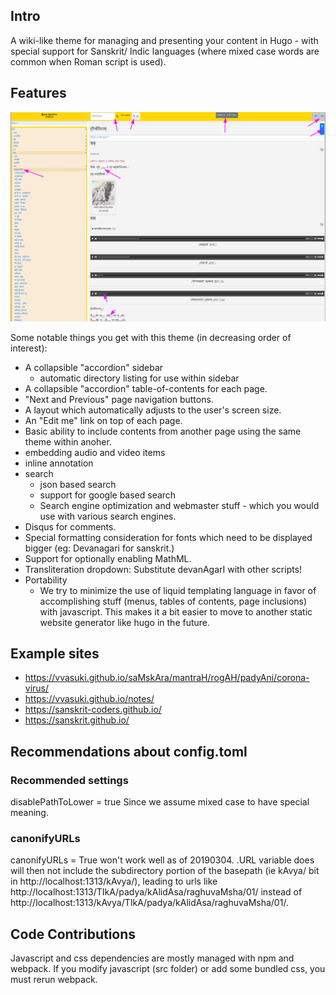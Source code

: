 ## Intro
A wiki-like theme for managing and presenting your content in Hugo - with special support for Sanskrit/ Indic languages (where mixed case words are common when Roman script is used).

## Features
![Annotated screenshot](images/screenshot_annotated.png)


Some notable things you get with this theme (in decreasing order of interest):

- A collapsible "accordion" sidebar
  - automatic directory listing for use within sidebar
- A collapsible "accordion" table-of-contents for each page.
- "Next and Previous" page navigation buttons. 
- A layout which automatically adjusts to the user's screen size. 
- An "Edit me" link on top of each page.
- Basic ability to include contents from another page using the same theme within anoher. 
- embedding audio and video items 
- inline annotation
- search
  - json based search
  - support for google based search
  - Search engine optimization and webmaster stuff - which you would use with various search engines.
- Disqus for comments.
- Special formatting consideration for fonts which need to be displayed bigger (eg: Devanagari for sanskrit.)
- Support for optionally enabling MathML.
- Transliteration dropdown: Substitute devanAgarI with other scripts!
- Portability
  - We try to minimize the use of liquid templating language in favor of accomplishing stuff (menus, tables of contents, page inclusions) with javascript. This makes it a bit easier to move to another static website generator like hugo in the future.


## Example sites

- https://vvasuki.github.io/saMskAra/mantraH/rogAH/padyAni/corona-virus/
- https://vvasuki.github.io/notes/
- https://sanskrit-coders.github.io/
- https://sanskrit.github.io/


## Recommendations about config.toml
### Recommended settings
disablePathToLower = true Since we assume mixed case to have special meaning.

### canonifyURLs
canonifyURLs = True won't work well as of 20190304. .URL variable does will then not include the subdirectory portion of the basepath (ie kAvya/ bit in http://localhost:1313/kAvya/), leading to urls like http://localhost:1313/TIkA/padya/kAlidAsa/raghuvaMsha/01/ instead of  http://localhost:1313/kAvya/TIkA/padya/kAlidAsa/raghuvaMsha/01/.


## Code Contributions
Javascript and css dependencies are mostly managed with npm and webpack.
If you modify javascript (src folder) or add some bundled css, you must rerun webpack.  
